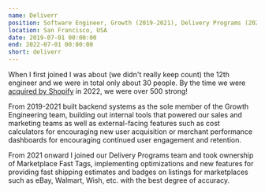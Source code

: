 ```yaml
---
name: Deliverr
position: Software Engineer, Growth (2019-2021), Delivery Programs (2021-2022)
location: San Francisco, USA
date: 2019-07-01 00:00:00
end: 2022-07-01 00:00:00
short: deliverr
---
```


When I first joined I was about (we didn't really keep count) the 12th engineer and we were in total only about 30 people. By the time we were [acquired by Shopify](https://deliverr.com/blog/deliverr-shopify-finalize-acquisition/) in 2022, we were over 500 strong! 

From 2019-2021 built backend systems as the sole member of the Growth Engineering team, building out internal tools that powered our sales and marketing teams as well as external-facing features such as cost calculators for encouraging new user acquisition or merchant performance dashboards for encouraging continued user engagement and retention. 

From 2021 onward I joined our Delivery Programs team and took ownership of Marketplace Fast Tags, implementing optimizations and new features for providing fast shipping estimates and badges on listings for marketplaces such as eBay, Walmart, Wish, etc. with the best degree of accuracy.